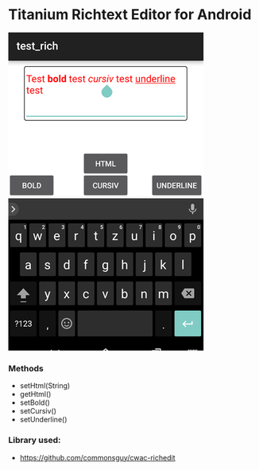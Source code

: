 # Titanium Richtext Editor for Android

![img](redit.png)



### Methods

* setHtml(String)
* getHtml()
* setBold()
* setCursiv()
* setUnderline()


### Library used:
* https://github.com/commonsguy/cwac-richedit
